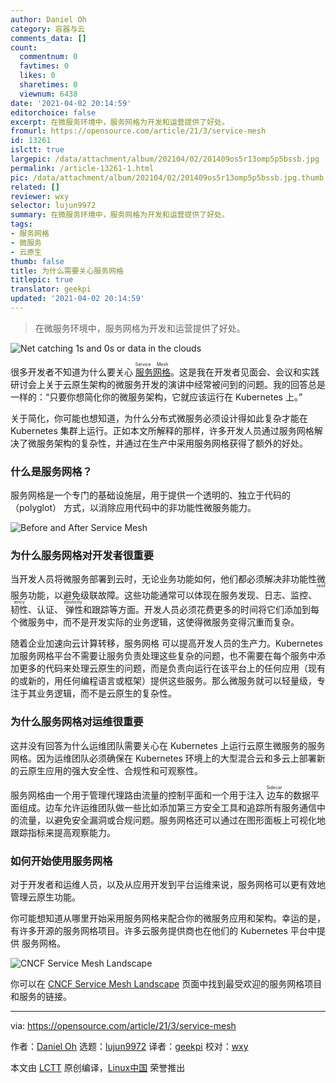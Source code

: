 ```yaml
---
author: Daniel Oh
category: 容器与云
comments_data: []
count:
  commentnum: 0
  favtimes: 0
  likes: 0
  sharetimes: 0
  viewnum: 6438
date: '2021-04-02 20:14:59'
editorchoice: false
excerpt: 在微服务环境中，服务网格为开发和运营提供了好处。
fromurl: https://opensource.com/article/21/3/service-mesh
id: 13261
islctt: true
largepic: /data/attachment/album/202104/02/201409os5r13omp5p5bssb.jpg
permalink: /article-13261-1.html
pic: /data/attachment/album/202104/02/201409os5r13omp5p5bssb.jpg.thumb.jpg
related: []
reviewer: wxy
selector: lujun9972
summary: 在微服务环境中，服务网格为开发和运营提供了好处。
tags:
- 服务网格
- 微服务
- 云原生
thumb: false
title: 为什么需要关心服务网格
titlepic: true
translator: geekpi
updated: '2021-04-02 20:14:59'
---
```



> 
> 在微服务环境中，服务网格为开发和运营提供了好处。
> 
> 
> 


![](/data/attachment/album/202104/02/201409os5r13omp5p5bssb.jpg "Net catching 1s and 0s or data in the clouds")


很多开发者不知道为什么要关心<ruby> <a href="https://www.redhat.com/en/topics/microservices/what-is-a-service-mesh">  服务网格 </a> <rt>  Service Mesh </rt></ruby>。这是我在开发者见面会、会议和实践研讨会上关于云原生架构的微服务开发的演讲中经常被问到的问题。我的回答总是一样的：“只要你想简化你的微服务架构，它就应该运行在 Kubernetes 上。”


关于简化，你可能也想知道，为什么分布式微服务必须设计得如此复杂才能在 Kubernetes 集群上运行。正如本文所解释的那样，许多开发人员通过服务网格解决了微服务架构的复杂性，并通过在生产中采用服务网格获得了额外的好处。


### 什么是服务网格？


服务网格是一个专门的基础设施层，用于提供一个透明的、独立于代码的 （polyglot） 方式，以消除应用代码中的非功能性微服务能力。


![Before and After Service Mesh](/data/attachment/album/202104/02/201501mmaxy0c2xgmg5a5w.png "Before and After Service Mesh")


### 为什么服务网格对开发者很重要


当开发人员将微服务部署到云时，无论业务功能如何，他们都必须解决非功能性微服务功能，以避免级联故障。这些功能通常可以体现在服务发现、日志、监控、<ruby> 韧性 <rt>  resiliency </rt></ruby>、认证、<ruby> 弹性 <rt>  elasticity </rt></ruby>和跟踪等方面。开发人员必须花费更多的时间将它们添加到每个微服务中，而不是开发实际的业务逻辑，这使得微服务变得沉重而复杂。


随着企业加速向云计算转移，服务网格 可以提高开发人员的生产力。Kubernetes 加服务网格平台不需要让服务负责处理这些复杂的问题，也不需要在每个服务中添加更多的代码来处理云原生的问题，而是负责向运行在该平台上的任何应用（现有的或新的，用任何编程语言或框架）提供这些服务。那么微服务就可以轻量级，专注于其业务逻辑，而不是云原生的复杂性。


### 为什么服务网格对运维很重要


这并没有回答为什么运维团队需要关心在 Kubernetes 上运行云原生微服务的服务网格。因为运维团队必须确保在 Kubernetes 环境上的大型混合云和多云上部署新的云原生应用的强大安全性、合规性和可观察性。


服务网格由一个用于管理代理路由流量的控制平面和一个用于注入<ruby> 边车 <rt>  Sidecar </rt></ruby>的数据平面组成。边车允许运维团队做一些比如添加第三方安全工具和追踪所有服务通信中的流量，以避免安全漏洞或合规问题。服务网格还可以通过在图形面板上可视化地跟踪指标来提高观察能力。


### 如何开始使用服务网格


对于开发者和运维人员，以及从应用开发到平台运维来说，服务网格可以更有效地管理云原生功能。


你可能想知道从哪里开始采用服务网格来配合你的微服务应用和架构。幸运的是，有许多开源的服务网格项目。许多云服务提供商也在他们的 Kubernetes 平台中提供 服务网格。


![CNCF Service Mesh Landscape](/data/attachment/album/202104/02/201501seebg3csgqqee6kz.png "CNCF Service Mesh Landscape")


你可以在 [CNCF Service Mesh Landscape](https://landscape.cncf.io/card-mode?category=service-mesh&grouping=category) 页面中找到最受欢迎的服务网格项目和服务的链接。




---


via: <https://opensource.com/article/21/3/service-mesh>


作者：[Daniel Oh](https://opensource.com/users/daniel-oh) 选题：[lujun9972](https://github.com/lujun9972) 译者：[geekpi](https://github.com/geekpi) 校对：[wxy](https://github.com/wxy)


本文由 [LCTT](https://github.com/LCTT/TranslateProject) 原创编译，[Linux中国](https://linux.cn/) 荣誉推出